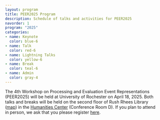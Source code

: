 ```yaml
---
layout: program
title: PEER2025 Program
description: Schedule of talks and activities for PEER2025
navorder: 1
program: "2025"
categories:
- name: Keynote
  color: blue-6
- name: Talk
  color: red-6
- name: Lightning Talks
  color: yellow-6
- name: Break
  color: teal-6
- name: Admin
  color: gray-4
---
```


The 4th Workshop on Processing and Evaluation Event Representations (PEER2025) will be held at University of Rochester on April 18, 2025. Both talks and breaks will be held on the second floor of Rush Rhees Library (<a href="https://maps.app.goo.gl/sDeu3JsnRM6Jd1si8">map</a>) in the [Humanities Center](https://www.sas.rochester.edu/humanities/about/our-space.html) (Conference Room D). If you plan to attend in person, we ask that you please register [here](https://docs.google.com/forms/d/e/1FAIpQLSdAciWiaz2t8Zp-O9F2pXpMwgb1sSKWnVaKZpalPngqyqWIlA/viewform?usp=dialog).